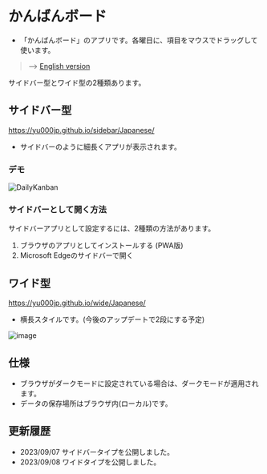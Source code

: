 # かんばんボード

- 「かんばんボード」のアプリです。各曜日に、項目をマウスでドラッグして使います。

> --> [English version](https://github.com/YU000jp/daily-kanban-english)

サイドバー型とワイド型の2種類あります。

## サイドバー型

https://yu000jp.github.io/sidebar/Japanese/

- サイドバーのように細長くアプリが表示されます。

### デモ

  ![DailyKanban](https://github.com/YU000jp/daily-kanban-sidebar-japanese/assets/111847207/32508758-226e-4642-b8c3-1d4bf7b1a3e8)

### サイドバーとして開く方法

サイドバーアプリとして設定するには、2種類の方法があります。

1. ブラウザのアプリとしてインストールする (PWA版)
1. Microsoft Edgeのサイドバーで開く

## ワイド型

https://yu000jp.github.io/wide/Japanese/

- 横長スタイルです。(今後のアップデートで2段にする予定)

![image](https://github.com/YU000jp/daily-kanban-japanese/assets/111847207/036be664-457f-42e5-9278-f54f1c059d36)

## 仕様

- ブラウザがダークモードに設定されている場合は、ダークモードが適用されます。
- データの保存場所はブラウザ内(ローカル)です。

## 更新履歴

- 2023/09/07 サイドバータイプを公開しました。
- 2023/09/08 ワイドタイプを公開しました。
